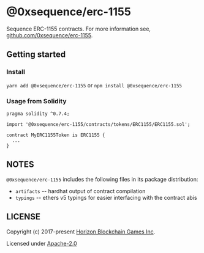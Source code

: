 @0xsequence/erc-1155
====================

Sequence ERC-1155 contracts. For more information see, [github.com/0xsequence/erc-1155](https://github.com/0xsequence/erc-1155).


## Getting started

### Install

`yarn add @0xsequence/erc-1155` or `npm install @0xsequence/erc-1155`

### Usage from Solidity

```solidity
pragma solidity ^0.7.4;

import '@0xsequence/erc-1155/contracts/tokens/ERC1155/ERC1155.sol';

contract MyERC1155Token is ERC1155 {
  ...
}
```

## NOTES

`@0xsequence/erc-1155` includes the following files in its package distribution:

* `artifacts` -- hardhat output of contract compilation
* `typings` -- ethers v5 typings for easier interfacing with the contract abis


## LICENSE

Copyright (c) 2017-present [Horizon Blockchain Games Inc](https://horizon.io).

Licensed under [Apache-2.0](https://github.com/0xsequence/erc-1155/blob/master/LICENSE)
